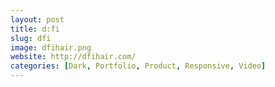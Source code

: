 ```yaml
---
layout: post
title: d:fi
slug: dfi
image: dfihair.png
website: http://dfihair.com/
categories: [Dark, Portfolio, Product, Responsive, Video]
---
```

